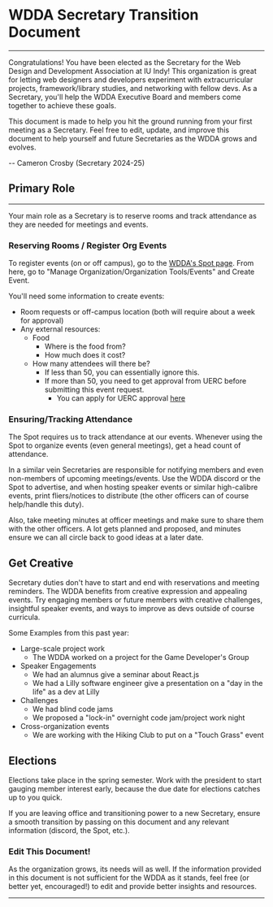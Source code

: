 # WDDA Secretary Transition Document

---

Congratulations! You have been elected as the Secretary for the Web Design and Development Association at IU Indy! This organization is great for letting web designers and developers experiment with extracurricular projects, framework/library studies, and networking with fellow devs. As a Secretary, you'll help the WDDA Executive Board and members come together to achieve these goals.

This document is made to help you hit the ground running from your first meeting as a Secretary. Feel free to edit, update, and improve this document to help yourself and future Secretaries as the WDDA grows and evolves.

-- Cameron Crosby (Secretary 2024-25)

## Primary Role

---

Your main role as a Secretary is to reserve rooms and track attendance as they are needed for meetings and events.

### Reserving Rooms / Register Org Events

To register events (on or off campus), go to the [WDDA's Spot page](https://thespot.iupui.edu/organization/wdda). From here, go to "Manage Organization/Organization Tools/Events" and Create Event.

You'll need some information to create events:

- Room requests or off-campus location (both will require about a week for approval)
- Any external resources:
  - Food
    - Where is the food from?
    - How much does it cost?
  - How many attendees will there be?
    - If less than 50, you can essentially ignore this.
    - If more than 50, you need to get approval from UERC before submitting this event request.
      - You can apply for UERC approval [here](https://universityevents.iu.edu/events/event-guidance-registration.html?_ga=2.241560706.1004995205.1705413323-715004064.1661439334&_gl=1*5drm0o*_ga*Nzc1NDExODIuMTcwOTIzNjc4OQ..*_ga_61CH0D2DQW*MTc0MDQyNDU4Ny42LjEuMTc0MDQyNTczMi40My4wLjA.)

### Ensuring/Tracking Attendance

The Spot requires us to track attendance at our events. Whenever using the Spot to organize events (even general meetings), get a head count of attendance.

In a similar vein Secretaries are responsible for notifying members and even non-members of upcoming meetings/events. Use the WDDA discord or the Spot to advertise, and when hosting speaker events or similar high-calibre events, print fliers/notices to distribute (the other officers can of course help/handle this duty).

Also, take meeting minutes at officer meetings and make sure to share them with the other officers. A lot gets planned and proposed, and minutes ensure we can all circle back to good ideas at a later date.

## Get Creative

Secretary duties don't have to start and end with reservations and meeting reminders. The WDDA benefits from creative expression and appealing events. Try engaging members or future members with creative challenges, insightful speaker events, and ways to improve as devs outside of course curricula.

Some Examples from this past year:

- Large-scale project work
  - The WDDA worked on a project for the Game Developer's Group
- Speaker Engagements
  - We had an alumnus give a seminar about React.js
  - We had a Lilly software engineer give a presentation on a "day in the life" as a dev at Lilly
- Challenges
  - We had blind code jams
  - We proposed a "lock-in" overnight code jam/project work night
- Cross-organization events
  - We are working with the Hiking Club to put on a "Touch Grass" event

## Elections

Elections take place in the spring semester. Work with the president to start gauging member interest early, because the due date for elections catches up to you quick.

If you are leaving office and transitioning power to a new Secretary, ensure a smooth transition by passing on this document and any relevant information (discord, the Spot, etc.).

### Edit This Document!

As the organization grows, its needs will as well. If the information provided in this document is not sufficient for the WDDA as it stands, feel free (or better yet, encouraged!) to edit and provide better insights and resources.

---

